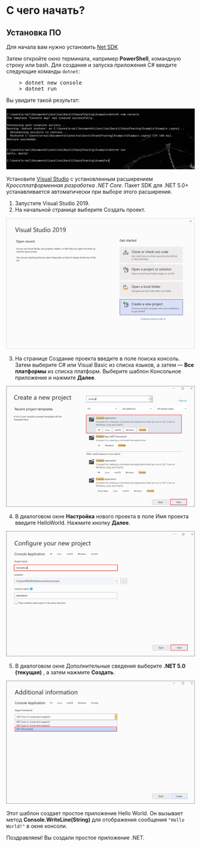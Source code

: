 # С чего начать?

## Установка ПО

Для начала вам нужно установить [Net SDK](https://dotnet.microsoft.com/download/dotnet)

Затем откройте окно терминала, например **PowerShell**, командную строку или bash. Для создания и запуска приложения C# введите следующие команды `dotnet`:

<pre>
    > dotnet new console
    > dotnet run
</pre>

Вы увидите такой результат:

<img src="0.1.png"/>


Установите [Visual Studio](https://visualstudio.microsoft.com/ru/downloads/) с установленным расширением *Кроссплатформенная разработка .NET Core*. Пакет SDK для .NET 5.0+ устанавливается автоматически при выборе этого расширения.

1. Запустите Visual Studio 2019.
2. На начальной странице выберите Создать проект.

<img src="0.2.png"/>

3. На странице Создание проекта введите в поле поиска консоль. Затем выберите C# или Visual Basic из списка языков, а затем — **Все платформы** из списка платформ. Выберите шаблон Консольное приложение и нажмите **Далее**.

<img src="0.3.png"/>

4. В диалоговом окне **Настройка** нового проекта в поле Имя проекта введите HelloWorld. Нажмите кнопку **Далее**.

<img src="0.4.png"/>

5. В диалоговом окне Дополнительные сведения выберите **.NET 5.0 (текущая)** , а затем нажмите **Создать**.

<img src="0.5.png"/>

Этот шаблон создает простое приложение Hello World. Он вызывает метод **Console.WriteLine(String)** для отображения сообщения `"Hello World!"` в окне консоли.


Поздравляем! Вы создали простое приложение .NET.
